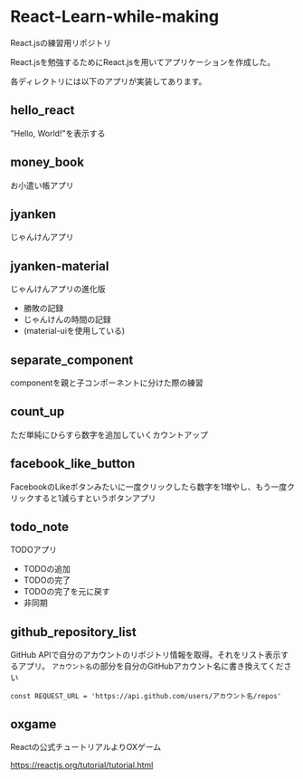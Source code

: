 # React-Learn-while-making

React.jsの練習用リポジトリ

React.jsを勉強するためにReact.jsを用いてアプリケーションを作成した。

各ディレクトリには以下のアプリが実装してあります。

## hello_react
"Hello, World!"を表示する

## money_book
お小遣い帳アプリ

## jyanken
じゃんけんアプリ

## jyanken-material
じゃんけんアプリの進化版
- 勝敗の記録
- じゃんけんの時間の記録
- (material-uiを使用している)

## separate_component
componentを親と子コンポーネントに分けた際の練習

## count_up
ただ単純にひらすら数字を追加していくカウントアップ

## facebook_like_button
FacebookのLikeボタンみたいに一度クリックしたら数字を1増やし、もう一度クリックすると1減らすというボタンアプリ

## todo_note
TODOアプリ
- TODOの追加
- TODOの完了
- TODOの完了を元に戻す
- 非同期

## github_repository_list
GitHub APIで自分のアカウントのリポジトリ情報を取得。それをリスト表示するアプリ。
`アカウント名`の部分を自分のGitHubアカウント名に書き換えてください
```
const REQUEST_URL = 'https://api.github.com/users/アカウント名/repos'
```

## oxgame
Reactの公式チュートリアルよりOXゲーム

https://reactjs.org/tutorial/tutorial.html



